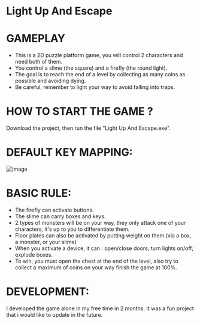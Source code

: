 # Light Up And Escape

# GAMEPLAY

- This is a 2D puzzle platform game, you will control 2 characters and need both of them.
- You control a slime (the square) and a firefly (the round light).
- The goal is to reach the end of a level by collecting as many coins as possible and avoiding dying.
- Be careful, remember to light your way to avoid falling into traps.

# HOW TO START THE GAME ?

Download the project, then run the file "Light Up And Escape.exe".

# DEFAULT KEY MAPPING:

![image](https://github.com/chbouhin/Light-Up-And-Escape-EXEC/assets/47974387/de07dddb-5047-4611-a67d-aa470451f6ee)

# BASIC RULE:

- The firefly can activate buttons.
- The slime can carry boxes and keys.
- 2 types of monsters will be on your way, they only attack one of your characters, it's up to you to differentiate them.
- Floor plates can also be activated by putting weight on them (via a box, a monster, or your slime)
- When you activate a device, it can : open/close doors; turn lights on/off; explode boxes.
- To win, you must open the chest at the end of the level, also try to collect a maximum of coins on your way finish the game at 100%.

# DEVELOPMENT:

I developed the game alone in my free time in 2 months.
It was a fun project that i would like to update in the future.

